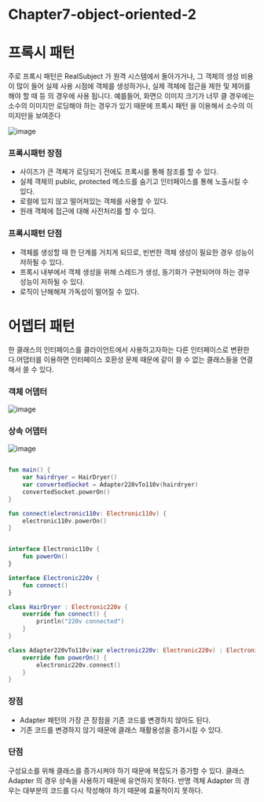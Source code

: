 # Chapter7-object-oriented-2


# 프록시 패턴

주로 프록시 패턴은 RealSubject 가 원격 시스템에서 돌아가거나, 그 객체의 생성 비용이 많이 들어 실제 사용 시점에 객체를 생성하거나, 실제 객체에 접근을 제한 및 제어를 해야 할 때 등 의 경우에 사용 됩니다.
예를들어, 화면으 이미지 크기가 너무 클 경우에는 소수의 이미지만 로딩해야 하는 경우가 있기 때문에 프록시 패턴 을 이용해서 소수의 이미지만을 보여준다

![image](https://user-images.githubusercontent.com/83396157/158041097-8329baa0-545e-43b6-a2b3-8f2b53bcd928.png)


### 프록시패턴 장점

- 사이즈가 큰 객체가 로딩되기 전에도 프록시를 통해 참조를 할 수 있다.
- 실제 객체의 public, protected 메소드를 숨기고 인터페이스를 통해 노출시킬 수 있다.
- 로컬에 있지 않고 떨어져있는 객체를 사용할 수 있다.
- 원래 객체에 접근에 대해 사전처리를 할 수 있다.

### 프록시패턴 단점

- 객체를 생성할 때 한 단계를 거치게 되므로, 빈번한 객체 생성이 필요한 경우 성능이 저하될 수 있다.
- 프록시 내부에서 객체 생성을 위해 스레드가 생성, 동기화가 구현되어야 하는 경우 성능이 저하될 수 있다.
- 로직이 난해해져 가독성이 떨어질 수 있다.


# 어뎁터 패턴

한 클래스의 인터페이스를 클라이언트에서 사용하고자하는 다른 인터페이스로 변환한다.어댑터를 이용하면 인터페이스 호환성 문제 때문에 같이 쓸 수 없는 클래스들을 연결해서 쓸 수 있다.

### 객체 어뎁터
![image](https://user-images.githubusercontent.com/83396157/158041205-df26f9a1-269a-42f3-ac7d-0f73359ad622.png)

### 상속 어뎁터
![image](https://user-images.githubusercontent.com/83396157/158041225-09502de3-31c4-4536-af5f-7db5b314876f.png)


```Kotlin

fun main() {
    var hairdryer = HairDryer()
    var convertedSocket = Adapter220vTo110v(hairdryer)
    convertedSocket.powerOn()
}

fun connect(electronic110v: Electronic110v) {
    electronic110v.powerOn()
}


interface Electronic110v {
    fun powerOn()
}

interface Electronic220v {
    fun connect()
}

class HairDryer : Electronic220v {
    override fun connect() {
        println("220v connected")
    }
}

class Adapter220vTo110v(var electronic220v: Electronic220v) : Electronic110v {
    override fun powerOn() {
        electronic220v.connect()
    }
}

```

### 장점

- Adapter 패턴의 가장 큰 장점을 기존 코드를 변경하지 않아도 된다.
- 기존 코드를 변경하지 않기 때문에 클래스 재활용성을 증가시킬 수 있다.

### 단점

구성요소를 위해 클래스를 증가시켜야 하기 때문에 복잡도가 증가할 수 있다.
클래스 Adapter 의 경우 상속을 사용하기 때문에 유연하지 못하다.
반명 객체 Adapter 의 경우는 대부분의 코드를 다시 작성해야 하기 때문에 효율적이지 못하다.
